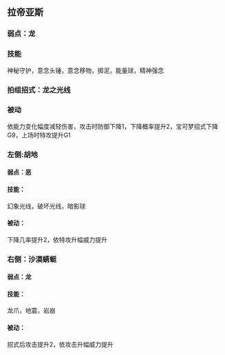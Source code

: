 ## 拉帝亚斯
### 弱点：龙
### 技能
神秘守护，意念头锤，意念移物，掷泥，能量球，精神强念
### 拍组招式：龙之光线
### 被动
依能力变化幅度减轻伤害，攻击时防御下降1，下降概率提升2，宝可梦招式下降G9，上场时特攻提升G1
### 左侧:胡地
#### 弱点：恶
#### 技能：
幻象光线，破坏光线，暗影球
#### 被动：
下降几率提升2，依特攻升幅威力提升
### 右侧：沙漠蜻蜓
#### 弱点：龙
#### 技能：
龙爪，地震，岩崩
#### 被动：
招式后攻击提升2，依攻击升幅威力提升

